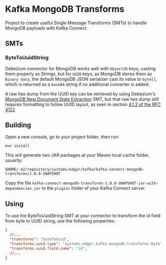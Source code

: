 # Kafka MongoDB Transforms

Project to create useful Single Message Transforms (SMTs) to handle MongoDB payloads with Kafka Connect.

## SMTs

### ByteToUuidString

Debezium connector for MongoDB works well with `ObjectID` keys, casting them properly as Strings, but for `UUID` keys, as MongoDB stores them as `Binary data`, the default MongoDB JSON serializer cast its value to `byte[]`, which is returned as a `base64` string if no additional converter is added.

A raw hex dump from the UUID key can be retrieved by using Debezium's [MongoDB New Document State Extraction](https://debezium.io/documentation/reference/transformations/mongodb-event-flattening.html) SMT, but that raw hex dump still requires formatting to follow UUID layout, as seen in section [4.1.2 of the RFC 4122](https://www.ietf.org/rfc/rfc4122.txt).

## Building

Open a new console, go to your project folder, then run:

```shell
mvn install
```

This will generate two JAR packages at your Maven local cache folder, usuarlly:

```
$HOME/.m2/repository/systems/edgar/kafka/kafka-connect-mongodb-transforms/1.0.0-SNAPSHOT
```

Copy the file `kafka-connect-mongodb-transforms-1.0.0-SNAPSHOT-jar-with-dependencies.jar` to the `plugins` folder of your Kafka Connect server.

## Using

To use the ByteToUuidString SMT at your connector to transform the id field from byte to UUID string, use the following properties:

```json
{
  //...
  "transforms": "byteToUuid",
  "transforms.uuid.type": "systems.edgar.kafka.mongodb.transforms.ByteToUuidString$Value",
  "transforms.uuid.field.name": "id",
  //...
}
```
